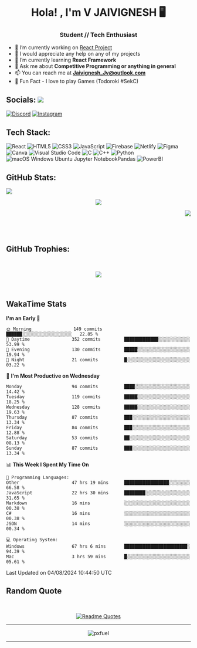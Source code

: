 <h1 align="center">Hola! , I'm V JAIVIGNESH   🖥️ </h1>
<h3 align="center">Student // Tech Enthusiast </h3>

- 🔭 I’m currently working on [React Project](https://github.com/JaivigneshJv/devrev)
- 🤝 I would appreciate any help on any of my projects
- 🌱 I’m currently learning **React Framework**
- 💬 Ask me about **Competitive Programming or anything in general**
- 📫 You can reach me at **Jaivignesh_Jv@outlook.com** 
- 👾 Fun Fact -  I love to play Games (Todoroki #SekC)


## Socials:  [![](https://visitcount.itsvg.in/api?id=JaivigneshJv&icon=0&color=0)](https://visitcount.itsvg.in)

[![Discord](https://img.shields.io/badge/Discord-%237289DA.svg?logo=discord&logoColor=white)](https://discordapp.com/users/314206734971305984) [![Instagram](https://img.shields.io/badge/Instagram-%23E4405F.svg?logo=Instagram&logoColor=white)](https://instagram.com/jaivignesh_jv_) 


## Tech Stack:

![React](https://img.shields.io/badge/react-%2320232a.svg?style=for-the-badge&logo=react&logoColor=%2361DAFB) ![HTML5](https://img.shields.io/badge/html5-%23E34F26.svg?style=for-the-badge&logo=html5&logoColor=white) ![CSS3](https://img.shields.io/badge/css3-%231572B6.svg?style=for-the-badge&logo=css3&logoColor=white) ![JavaScript](https://img.shields.io/badge/javascript-%23323330.svg?style=for-the-badge&logo=javascript&logoColor=%23F7DF1E) ![Firebase](https://img.shields.io/badge/firebase-%23039BE5.svg?style=for-the-badge&logo=firebase) ![Netlify](https://img.shields.io/badge/netlify-%23000000.svg?style=for-the-badge&logo=netlify&logoColor=#00C7B7)   ![Figma](https://img.shields.io/badge/figma-%23F24E1E.svg?style=for-the-badge&logo=figma&logoColor=white) ![Canva](https://img.shields.io/badge/Canva-%2300C4CC.svg?style=for-the-badge&logo=Canva&logoColor=white)  ![Visual Studio Code](https://img.shields.io/badge/Visual%20Studio%20Code-0078d7.svg?style=for-the-badge&logo=visual-studio-code&logoColor=white) 	![C](https://img.shields.io/badge/c-%2300599C.svg?style=for-the-badge&logo=c&logoColor=white) ![C++](https://img.shields.io/badge/C++-00599C.svg?style=for-the-badge&logo=C++&logoColor=white)	![Python](https://img.shields.io/badge/python-3670A0?style=for-the-badge&logo=python&logoColor=ffdd54) 	![ ![macOS](https://img.shields.io/badge/mac%20os-000000?style=for-the-badge&logo=macos&logoColor=F0F0F0) ![Windows](https://img.shields.io/badge/Windows-0078D6?style=for-the-badge&logo=windows&logoColor=white) ![Ubuntu](https://img.shields.io/badge/Ubuntu-E95420?style=for-the-badge&logo=ubuntu&logoColor=white) ![Jupyter Notebook](https://img.shields.io/badge/jupyter-%23FA0F00.svg?style=for-the-badge&logo=jupyter&logoColor=white)Pandas](https://img.shields.io/badge/pandas-%23150458.svg?style=for-the-badge&logo=pandas&logoColor=white) ![PowerBI](https://img.shields.io/badge/Power%20BI-F2C811.svg?style=for-the-badge&logo=Power-BI&logoColor=black)
## GitHub Stats:   
<p align="left">
    <img src="https://github-readme-stats.vercel.app/api?username=JaivigneshJv&theme=chartreuse-dark&hide_border=true&include_all_commits=true&count_private=true"> 
    <!--chartreuse-dark-->
</p>
<p align="center">
    <img src="https://github-readme-streak-stats.herokuapp.com/?user=JaivigneshJv&theme=chartreuse-dark&hide_border=true"> 
</p>
<p align="right">
    <img src="https://github-readme-stats.vercel.app/api/top-langs/?username=JaivigneshJv&theme=chartreuse-dark&hide_border=true&include_all_commits=true&count_private=false&layout=compact"> 
</p>

</br>
</br>


## GitHub Trophies:

</br>


<p align="center">
<img src="https://github-profile-trophy.vercel.app/?username=JaivigneshJv&theme=nord&no-frame=true&no-bg=&column=8">
</p>
<br>

## WakaTime Stats 
<!--START_SECTION:waka-->
**I'm an Early 🐤** 

```text
🌞 Morning                149 commits         ██████░░░░░░░░░░░░░░░░░░░   22.85 % 
🌆 Daytime                352 commits         █████████████░░░░░░░░░░░░   53.99 % 
🌃 Evening                130 commits         █████░░░░░░░░░░░░░░░░░░░░   19.94 % 
🌙 Night                  21 commits          █░░░░░░░░░░░░░░░░░░░░░░░░   03.22 % 
```
📅 **I'm Most Productive on Wednesday** 

```text
Monday                   94 commits          ████░░░░░░░░░░░░░░░░░░░░░   14.42 % 
Tuesday                  119 commits         █████░░░░░░░░░░░░░░░░░░░░   18.25 % 
Wednesday                128 commits         █████░░░░░░░░░░░░░░░░░░░░   19.63 % 
Thursday                 87 commits          ███░░░░░░░░░░░░░░░░░░░░░░   13.34 % 
Friday                   84 commits          ███░░░░░░░░░░░░░░░░░░░░░░   12.88 % 
Saturday                 53 commits          ██░░░░░░░░░░░░░░░░░░░░░░░   08.13 % 
Sunday                   87 commits          ███░░░░░░░░░░░░░░░░░░░░░░   13.34 % 
```


📊 **This Week I Spent My Time On** 

```text
💬 Programming Languages: 
Other                    47 hrs 19 mins      █████████████████░░░░░░░░   66.58 % 
JavaScript               22 hrs 30 mins      ████████░░░░░░░░░░░░░░░░░   31.65 % 
Markdown                 16 mins             ░░░░░░░░░░░░░░░░░░░░░░░░░   00.38 % 
C#                       16 mins             ░░░░░░░░░░░░░░░░░░░░░░░░░   00.38 % 
JSON                     14 mins             ░░░░░░░░░░░░░░░░░░░░░░░░░   00.34 % 

💻 Operating System: 
Windows                  67 hrs 6 mins       ████████████████████████░   94.39 % 
Mac                      3 hrs 59 mins       █░░░░░░░░░░░░░░░░░░░░░░░░   05.61 % 
```


 Last Updated on 04/08/2024 10:44:50 UTC
<!--END_SECTION:waka-->


## Random Quote
<br>
<div align="center">
    
[![Readme Quotes](https://quotes-github-readme.vercel.app/api?type=horizontal&theme=dark)](https://github.com/piyushsuthar/github-readme-quotes)
    
<div>

    
<hr>
    
![pxfuel](https://github.com/JaivigneshJv/JaivigneshJv/assets/71516398/7e0aaf9b-dac3-40dc-862b-142bc73e1d81)

<hr>
<br>






    
    
<!-- created with https://gprm.itsvg.in and modified -->

